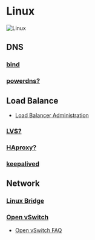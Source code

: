 # Linux

![Linux](https://upload.wikimedia.org/wikipedia/commons/thumb/3/35/Tux.svg/407px-Tux.svg.png)

## DNS

### [bind](dns/bind)

### [powerdns?](dns/powerdns)

## Load Balance

* [Load Balancer Administration](https://access.redhat.com/documentation/en-US/Red_Hat_Enterprise_Linux/7/html/Load_Balancer_Administration/index.html)

### [LVS?](lvs)

### [HAproxy?](haproxy)

### [keepalived](keepalived)

## Network

### [Linux Bridge](bridge)

### [Open vSwitch](openvswitch)

* [Open vSwitch FAQ](https://github.com/openvswitch/ovs/blob/master/FAQ.md)
